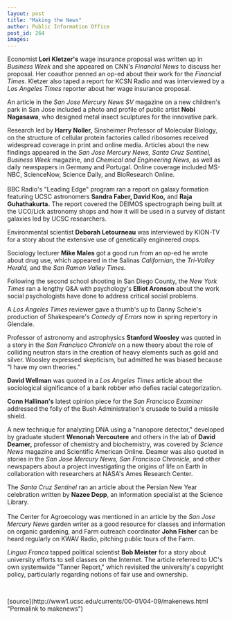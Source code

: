 ```yaml
---
layout: post
title: "Making the News"
author: Public Information Office
post_id: 264
images:
---
```


<p>
  Economist <b>Lori Kletzer's</b> wage insurance proposal was written up in <i>Business Week</i> and she appeared on CNN's <i>Financial News</i> to discuss her proposal. Her coauthor penned an op-ed about their work for the <i>Financial Times.</i> Kletzer also taped a report for KCSN Radio and was interviewed by a <i>Los Angeles Times</i> reporter about her wage insurance proposal.
</p>
<p>
  An article in the <i>San Jose Mercury News SV</i> magazine on a new children's park in San Jose included a photo and profile of public artist <b>Nobi Nagasawa</b>, who designed metal insect sculptures for the innovative park.
</p>
<p>
  Research led by <b>Harry Noller,</b> Sinsheimer Professor of Molecular Biology, on the structure of cellular protein factories called ribosomes received widespread coverage in print and online media. Articles about the new findings appeared in the <i>San Jose Mercury News, Santa Cruz Sentinel, Business Week</i> magazine, and <i>Chemical and Engineering News,</i> as well as daily newspapers in Germany and Portugal. Online coverage included MS-NBC, ScienceNow, Science Daily, and BioResearch Online.<br>
  <br>
  BBC Radio's "Leading Edge" program ran a report on galaxy formation featuring UCSC astronomers <b>Sandra Faber, David Koo,</b> and <b>Raja Guhathakurta.</b> The report covered the DEIMOS spectrograph being built at the UCO/Lick astronomy shops and how it will be used in a survey of distant galaxies led by UCSC researchers.
</p>
<p>
  Environmental scientist <b>Deborah Letourneau</b> was interviewed by KION-TV for a story about the extensive use of genetically engineered crops.
</p>
<p>
  Sociology lecturer <b>Mike Males</b> got a good run from an op-ed he wrote about drug use, which appeared in the Salinas <i>Californian,</i> the <i>Tri-Valley Herald,</i> and the <i>San Ramon Valley Times.</i>
</p>
<p>
  Following the second school shooting in San Diego County, the <i>New York Times</i> ran a lengthy Q&amp;A with psychology's <b>Elliot Aronson</b> about the work social psychologists have done to address critical social problems.
</p>
<p>
  A <i>Los Angeles Times</i> reviewer gave a thumb's up to Danny Scheie's production of Shakespeare's <i>Comedy of Errors</i> now in spring repertory in Glendale.
</p>
<p>
  Professor of astronomy and astrophysics <b>Stanford Woosley</b> was quoted in a story in the <i>San Francisco Chronicle</i> on a new theory about the role of colliding neutron stars in the creation of heavy elements such as gold and silver. Woosley expressed skepticism, but admitted he was biased because "I have my own theories."
</p>
<p>
  <b>David Wellman</b> was quoted in a <i>Los Angeles Times</i> article about the sociological significance of a bank robber who defies racial categorization.
</p>
<p>
  <b>Conn Hallinan's</b> latest opinion piece for the <i>San Francisco Examiner</i> addressed the folly of the Bush Administration's crusade to build a missile shield.
</p>
<p>
  A new technique for analyzing DNA using a "nanopore detector," developed by graduate student <b>Wenonah Vercoutere</b> and others in the lab of <b>David Deamer,</b> professor of chemistry and biochemistry, was covered by <i>Science News</i> magazine and Scientific American Online. Deamer was also quoted in stories in the <i>San Jose Mercury News, San Francisco Chronicle,</i> and other newspapers about a project investigating the origins of life on Earth in collaboration with researchers at NASA's Ames Research Center.
</p>
<p>
  The <i>Santa Cruz Sentinel</i> ran an article about the Persian New Year celebration written by <b>Nazee Depp</b>, an information specialist at the Science Library.<br>
  <br>
  The Center for Agroecology was mentioned in an article by the <i>San Jose Mercury News</i> garden writer as a good resource for classes and information on organic gardening, and Farm outreach coordinator <b>John Fisher</b> can be heard regularly on KWAV Radio, pitching public tours of the Farm.
</p>
<p>
  <i>Lingua Franca</i> tapped political scientist <b>Bob Meister</b> for a story about university efforts to sell classes on the Internet. The article referred to UC's own systemwide "Tanner Report," which revisited the university's copyright policy, particularly regarding notions of fair use and ownership.
</p>
<p>
  <br>
  </p>
[source](http://www1.ucsc.edu/currents/00-01/04-09/makenews.html "Permalink to makenews")
